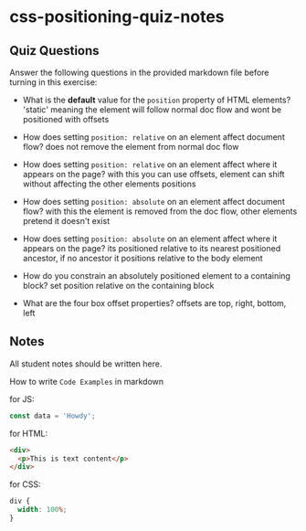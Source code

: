 # css-positioning-quiz-notes

## Quiz Questions

Answer the following questions in the provided markdown file before turning in this exercise:

- What is the **default** value for the `position` property of HTML elements?
  'static' meaning the element will follow normal doc flow and wont be positioned with offsets

- How does setting `position: relative` on an element affect document flow?
  does not remove the element from normal doc flow

- How does setting `position: relative` on an element affect where it appears on the page?
  with this you can use offsets, element can shift without affecting the other elements positions

- How does setting `position: absolute` on an element affect document flow?
  with this the element is removed from the doc flow, other elements pretend it doesn't exist

- How does setting `position: absolute` on an element affect where it appears on the page?
  its positioned relative to its nearest positioned ancestor, if no ancestor it positions relative to the body element

- How do you constrain an absolutely positioned element to a containing block?
  set position relative on the containing block

- What are the four box offset properties?
  offsets are top, right, bottom, left

## Notes

All student notes should be written here.

How to write `Code Examples` in markdown

for JS:

```javascript
const data = 'Howdy';
```

for HTML:

```html
<div>
  <p>This is text content</p>
</div>
```

for CSS:

```css
div {
  width: 100%;
}
```
